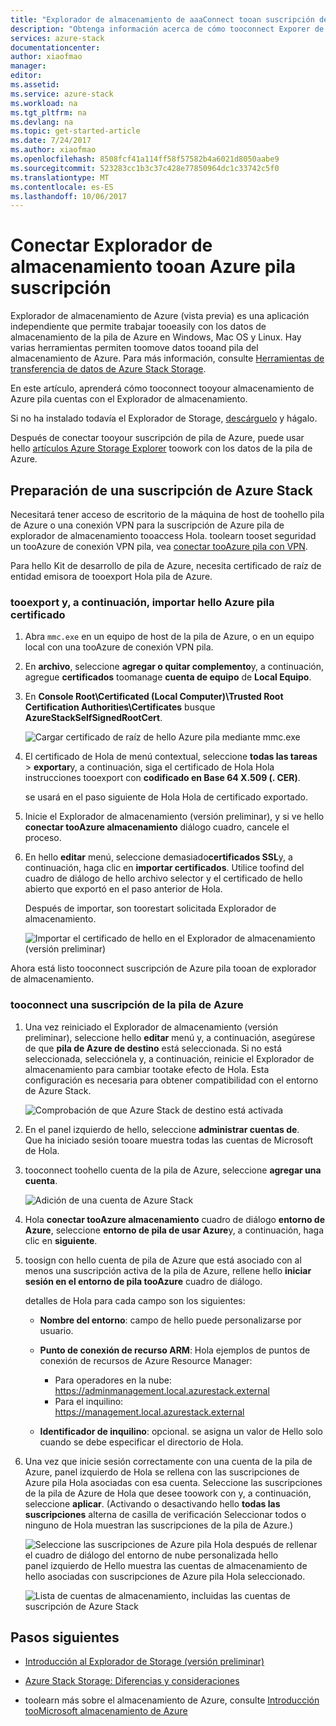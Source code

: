 ```yaml
---
title: "Explorador de almacenamiento de aaaConnect tooan suscripción de la pila de Azure"
description: "Obtenga información acerca de cómo tooconnect Exporer de almacenamiento tooan suscripción de la pila de Azure"
services: azure-stack
documentationcenter: 
author: xiaofmao
manager: 
editor: 
ms.assetid: 
ms.service: azure-stack
ms.workload: na
ms.tgt_pltfrm: na
ms.devlang: na
ms.topic: get-started-article
ms.date: 7/24/2017
ms.author: xiaofmao
ms.openlocfilehash: 8508fcf41a114ff58f57582b4a6021d8050aabe9
ms.sourcegitcommit: 523283cc1b3c37c428e77850964dc1c33742c5f0
ms.translationtype: MT
ms.contentlocale: es-ES
ms.lasthandoff: 10/06/2017
---
```

# <a name="connect-storage-explorer-tooan-azure-stack-subscription"></a>Conectar Explorador de almacenamiento tooan Azure pila suscripción

Explorador de almacenamiento de Azure (vista previa) es una aplicación independiente que permite trabajar tooeasily con los datos de almacenamiento de la pila de Azure en Windows, Mac OS y Linux. Hay varias herramientas permiten toomove datos tooand pila del almacenamiento de Azure. Para más información, consulte [Herramientas de transferencia de datos de Azure Stack Storage](azure-stack-storage-transfer.md).

En este artículo, aprenderá cómo tooconnect tooyour almacenamiento de Azure pila cuentas con el Explorador de almacenamiento. 

Si no ha instalado todavía el Explorador de Storage, [descárguelo](http://www.storageexplorer.com/) y hágalo.

Después de conectar tooyour suscripción de pila de Azure, puede usar hello [artículos Azure Storage Explorer](../vs-azure-tools-storage-manage-with-storage-explorer.md) toowork con los datos de la pila de Azure. 

## <a name="prepare-an-azure-stack-subscription"></a>Preparación de una suscripción de Azure Stack

Necesitará tener acceso de escritorio de la máquina de host de toohello pila de Azure o una conexión VPN para la suscripción de Azure pila de explorador de almacenamiento tooaccess Hola. toolearn tooset seguridad un tooAzure de conexión VPN pila, vea [conectar tooAzure pila con VPN](azure-stack-connect-azure-stack.md#connect-to-azure-stack-with-vpn).

Para hello Kit de desarrollo de pila de Azure, necesita certificado de raíz de entidad emisora de tooexport Hola pila de Azure.

### <a name="tooexport-and-then-import-hello-azure-stack-certificate"></a>tooexport y, a continuación, importar hello Azure pila certificado

1. Abra `mmc.exe` en un equipo de host de la pila de Azure, o en un equipo local con una tooAzure de conexión VPN pila. 

2. En **archivo**, seleccione **agregar o quitar complemento**y, a continuación, agregue **certificados** toomanage **cuenta de equipo** de **Local Equipo**.



3. En **Console Root\Certificated (Local Computer)\Trusted Root Certification Authorities\Certificates** busque **AzureStackSelfSignedRootCert**.

    ![Cargar certificado de raíz de hello Azure pila mediante mmc.exe][25]

4. El certificado de Hola de menú contextual, seleccione **todas las tareas** > **exportar**y, a continuación, siga el certificado de Hola Hola instrucciones tooexport con **codificado en Base 64 X.509 (. CER)**.  

    se usará en el paso siguiente de Hola Hola de certificado exportado.
5. Inicie el Explorador de almacenamiento (versión preliminar), y si ve hello **conectar tooAzure almacenamiento** diálogo cuadro, cancele el proceso.

6. En hello **editar** menú, seleccione demasiado**certificados SSL**y, a continuación, haga clic en **importar certificados**. Utilice toofind del cuadro de diálogo de hello archivo selector y el certificado de hello abierto que exportó en el paso anterior de Hola.

    Después de importar, son toorestart solicitada Explorador de almacenamiento.

    ![Importar el certificado de hello en el Explorador de almacenamiento (versión preliminar)][27]

Ahora está listo tooconnect suscripción de Azure pila tooan de explorador de almacenamiento.

### <a name="tooconnect-an-azure-stack-subscription"></a>tooconnect una suscripción de la pila de Azure


1. Una vez reiniciado el Explorador de almacenamiento (versión preliminar), seleccione hello **editar** menú y, a continuación, asegúrese de que **pila de Azure de destino** está seleccionada. Si no está seleccionada, selecciónela y, a continuación, reinicie el Explorador de almacenamiento para cambiar tootake efecto de Hola. Esta configuración es necesaria para obtener compatibilidad con el entorno de Azure Stack.

    ![Comprobación de que Azure Stack de destino está activada][28]

7. En el panel izquierdo de hello, seleccione **administrar cuentas de**.  
    Que ha iniciado sesión tooare muestra todas las cuentas de Microsoft de Hola.

8. tooconnect toohello cuenta de la pila de Azure, seleccione **agregar una cuenta**.

    ![Adición de una cuenta de Azure Stack][29]

9. Hola **conectar tooAzure almacenamiento** cuadro de diálogo **entorno de Azure**, seleccione **entorno de pila de usar Azure**y, a continuación, haga clic en **siguiente**.

10. toosign con hello cuenta de pila de Azure que está asociado con al menos una suscripción activa de la pila de Azure, rellene hello **iniciar sesión en el entorno de pila tooAzure** cuadro de diálogo.  

    detalles de Hola para cada campo son los siguientes:

    * **Nombre del entorno**: campo de hello puede personalizarse por usuario.
    * **Punto de conexión de recurso ARM**: Hola ejemplos de puntos de conexión de recursos de Azure Resource Manager:

        * Para operadores en la nube:<br> https://adminmanagement.local.azurestack.external   
        * Para el inquilino:<br> https://management.local.azurestack.external
 
    * **Identificador de inquilino**: opcional. se asigna un valor de Hello solo cuando se debe especificar el directorio de Hola.

12. Una vez que inicie sesión correctamente con una cuenta de la pila de Azure, panel izquierdo de Hola se rellena con las suscripciones de Azure pila Hola asociadas con esa cuenta. Seleccione las suscripciones de la pila de Azure de Hola que desee toowork con y, a continuación, seleccione **aplicar**. (Activando o desactivando hello **todas las suscripciones** alterna de casilla de verificación Seleccionar todos o ninguno de Hola muestran las suscripciones de la pila de Azure.)

    ![Seleccione las suscripciones de Azure pila Hola después de rellenar el cuadro de diálogo del entorno de nube personalizada hello][30]  
    panel izquierdo de Hello muestra las cuentas de almacenamiento de hello asociadas con suscripciones de Azure pila Hola seleccionado.

    ![Lista de cuentas de almacenamiento, incluidas las cuentas de suscripción de Azure Stack][31]

## <a name="next-steps"></a>Pasos siguientes
* [Introducción al Explorador de Storage (versión preliminar)](../vs-azure-tools-storage-manage-with-storage-explorer.md)
* [Azure Stack Storage: Diferencias y consideraciones](azure-stack-acs-differences.md)


* toolearn más sobre el almacenamiento de Azure, consulte [Introducción tooMicrosoft almacenamiento de Azure](../storage/common/storage-introduction.md)

[25]: ./media/azure-stack-storage-connect-se/add-certificate-azure-stack.png
[26]: ./media/azure-stack-storage-connect-se/export-root-cert-azure-stack.png
[27]: ./media/azure-stack-storage-connect-se/import-azure-stack-cert-storage-explorer.png
[28]: ./media/azure-stack-storage-connect-se/select-target-azure-stack.png
[29]: ./media/azure-stack-storage-connect-se/add-azure-stack-account.png
[30]: ./media/azure-stack-storage-connect-se/select-accounts-azure-stack.png
[31]: ./media/azure-stack-storage-connect-se/azure-stack-storage-account-list.png
